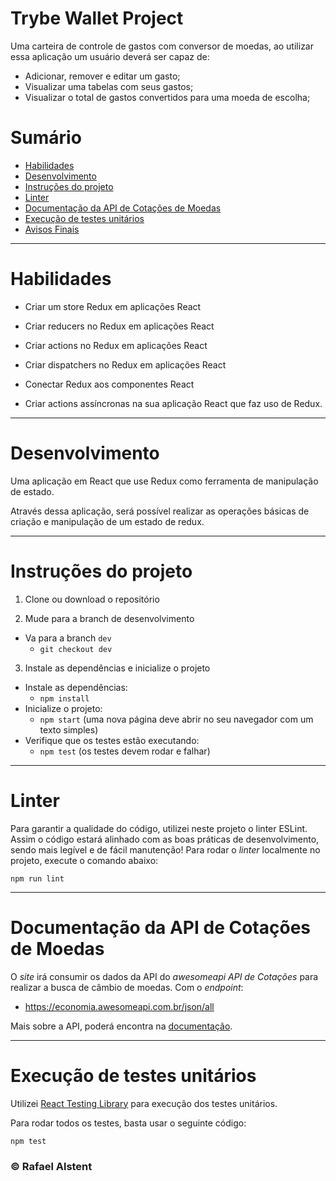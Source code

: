 # Trybe Wallet Project

  Uma carteira de controle de gastos com conversor de moedas, ao utilizar essa aplicação um usuário deverá ser capaz de:
  - Adicionar, remover e editar um gasto;
  - Visualizar uma tabelas com seus gastos;
  - Visualizar o total de gastos convertidos para uma moeda de escolha;

# Sumário

- [Habilidades](#habilidades)
- [Desenvolvimento](#desenvolvimento)
- [Instruções do projeto](#instruções-do-projeto)
- [Linter](#linter)
- [Documentação da API de Cotações de Moedas](#documentação-da-api-de-cotações-de-moedas)
- [Execução de testes unitários](#execução-de-testes-unitários)
- [Avisos Finais](#avisos-finais)

---

# Habilidades

  * Criar um store Redux em aplicações React

  * Criar reducers no Redux em aplicações React

  * Criar actions no Redux em aplicações React

  * Criar dispatchers no Redux em aplicações React

  * Conectar Redux aos componentes React

  * Criar actions assíncronas na sua aplicação React que faz uso de Redux.

---

# Desenvolvimento

Uma aplicação em React que use Redux como ferramenta de manipulação de estado.

Através dessa aplicação, será possível realizar as operações básicas de criação e manipulação de um estado de redux.

---

# Instruções do projeto

1. Clone ou download o repositório

2. Mude para a branch de desenvolvimento
  * Va para a branch `dev`
    * `git checkout dev`
3. Instale as dependências e inicialize o projeto
  * Instale as dependências:
    * `npm install`
  * Inicialize o projeto:
    * `npm start` (uma nova página deve abrir no seu navegador com um texto simples)
  * Verifique que os testes estão executando:
    * `npm test` (os testes devem rodar e falhar)

---

# Linter

Para garantir a qualidade do código, utilizei neste projeto o linter ESLint. Assim o código estará alinhado com as boas práticas de desenvolvimento, sendo mais legível e de fácil manutenção! Para rodar o *linter* localmente no projeto, execute o comando abaixo: 

`npm run lint`

---

# Documentação da API de Cotações de Moedas

O _site_ irá consumir os dados da API do _awesomeapi API de Cotações_ para realizar a busca de câmbio de moedas. Com o _endpoint_:

- https://economia.awesomeapi.com.br/json/all

Mais sobre a API, poderá encontra na [documentação](https://docs.awesomeapi.com.br/api-de-moedas).

---

# Execução de testes unitários

Utilizei [React Testing Library](https://testing-library.com/docs/react-testing-library/intro) para execução dos testes unitários.

Para rodar todos os testes, basta usar o seguinte código:

```bash
npm test
```

### © Rafael Alstent